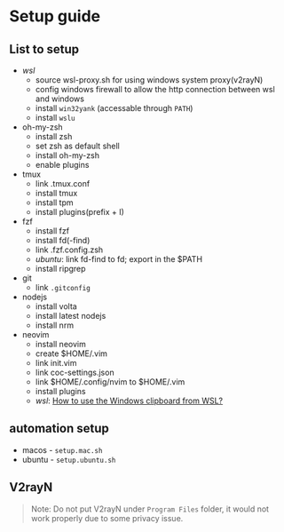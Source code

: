 # Setup guide

## List to setup
- _wsl_
  * source wsl-proxy.sh for using windows system proxy(v2rayN)
  * config windows firewall to allow the http connection between wsl and windows
  * install `win32yank` (accessable through `PATH`)
  * install `wslu`
- oh-my-zsh
  * install zsh
  * set zsh as default shell
  * install oh-my-zsh
  * enable plugins
- tmux
  * link .tmux.conf
  * install tmux
  * install tpm
  * install plugins(prefix + I)
- fzf
  * install fzf
  * install fd(-find)
  * link .fzf.config.zsh
  * _ubuntu_: link fd-find to fd; export in the $PATH
  * install ripgrep
- git
  * link `.gitconfig`
- nodejs
  * install volta
  * install latest nodejs
  * install nrm
- neovim
  * install neovim
  * create $HOME/.vim
  * link init.vim
  * link coc-settings.json
  * link $HOME/.config/nvim to $HOME/.vim
  * install plugins
  * _wsl_: [How to use the Windows clipboard from WSL?](https://github.com/neovim/neovim/wiki/FAQ#how-to-use-the-windows-clipboard-from-wsl)

## automation setup
- macos - `setup.mac.sh`
- ubuntu - `setup.ubuntu.sh`

## V2rayN

> Note: Do not put V2rayN under `Program Files` folder, it would not work properly due to some privacy issue.
